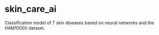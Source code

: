 # skin_care_ai
Classification model of 7 skin diseases based on neural networks and the HAM10000 dataset.
